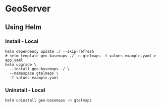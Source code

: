 # GeoServer

## Using Helm

### Install - Local

```shell
helm dependency update ./ --skip-refresh
# helm template geo-basemaps ./ -n gtelmaps -f values-example.yaml > app.yaml
helm upgrade \
  --install geo-basemaps ./ \
  --namespace gtelmaps \
  -f values-example.yaml
```

### Uninstall - Local

```shell
helm uninstall geo-basemaps -n gtelmaps
```